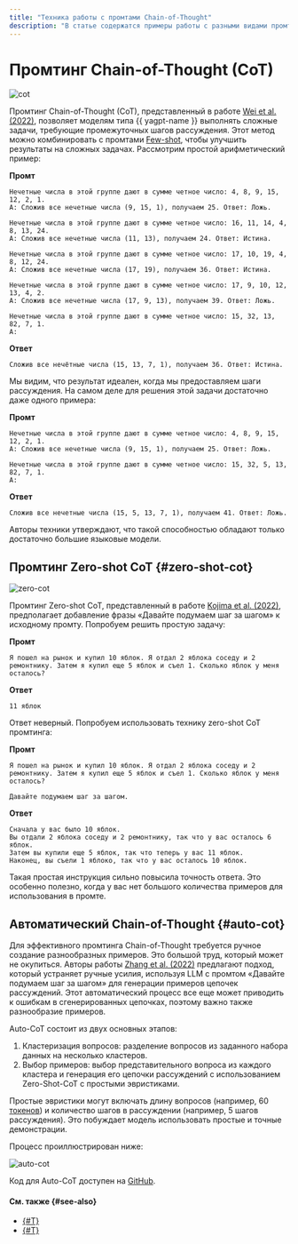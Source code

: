 ```yaml
---
title: "Техника работы с промтами Chain-of-Thought"
description: "В статье содержатся примеры работы с разными видами промтинга техники Chain-of-Thought."
---
```


# Промтинг Chain-of-Thought (CoT)

![cot](../../../_assets/foundation-models/studybook/techniques/image-1.svg)

Промтинг Chain-of-Thought (CoT), представленный в работе [Wei et al. (2022)](https://arxiv.org/abs/2201.11903), позволяет моделям типа {{ yagpt-name }} выполнять сложные задачи, требующие промежуточных шагов рассуждения. Этот метод можно комбинировать с промтами [Few-shot](zero-shot.md), чтобы улучшить результаты на сложных задачах. Рассмотрим простой арифметический пример:

**Промт**

```text
Нечетные числа в этой группе дают в сумме четное число: 4, 8, 9, 15, 12, 2, 1.
A: Сложив все нечетные числа (9, 15, 1), получаем 25. Ответ: Ложь.

Нечетные числа в этой группе дают в сумме четное число: 16, 11, 14, 4, 8, 13, 24.
A: Сложив все нечетные числа (11, 13), получаем 24. Ответ: Истина.

Нечетные числа в этой группе дают в сумме четное число: 17, 10, 19, 4, 8, 12, 24.
A: Сложив все нечетные числа (17, 19), получаем 36. Ответ: Истина.

Нечетные числа в этой группе дают в сумме четное число: 17, 9, 10, 12, 13, 4, 2.
A: Сложив все нечетные числа (17, 9, 13), получаем 39. Ответ: Ложь.

Нечетные числа в этой группе дают в сумме четное число: 15, 32, 13, 82, 7, 1.
A:
```

**Ответ**

```text
Сложив все нечётные числа (15, 13, 7, 1), получаем 36. Ответ: Истина.
```

Мы видим, что результат идеален, когда мы предоставляем шаги рассуждения. На самом деле для решения этой задачи достаточно даже одного примера:

**Промт**

```
Нечетные числа в этой группе дают в сумме четное число: 4, 8, 9, 15, 12, 2, 1.
A: Сложив все нечетные числа (9, 15, 1), получаем 25. Ответ: Ложь.

Нечетные числа в этой группе дают в сумме четное число: 15, 32, 5, 13, 82, 7, 1.
A:
```

**Ответ**

```
Сложив все нечетные числа (15, 5, 13, 7, 1), получаем 41. Ответ: Ложь.
```

Авторы техники утверждают, что такой способностью обладают только достаточно большие языковые модели.

## Промтинг Zero-shot CoT {#zero-shot-cot}

![zero-cot](../../../_assets/foundation-models/studybook/techniques/image-2.svg)

Промтинг Zero-shot CoT, представленный в работе [Kojima et al. (2022)](https://arxiv.org/abs/2205.11916), предполагает добавление фразы «Давайте подумаем шаг за шагом» к исходному промту. Попробуем решить простую задачу:

**Промт**

```
Я пошел на рынок и купил 10 яблок. Я отдал 2 яблока соседу и 2 ремонтнику. Затем я купил еще 5 яблок и съел 1. Сколько яблок у меня осталось?
```

**Ответ**

```
11 яблок
```

Ответ неверный. Попробуем использовать технику zero-shot CoT промтинга:

**Промт**

```
Я пошел на рынок и купил 10 яблок. Я отдал 2 яблока соседу и 2 ремонтнику. Затем я купил еще 5 яблок и съел 1. Сколько яблок у меня осталось?

Давайте подумаем шаг за шагом.
```

**Ответ**

```
Сначала у вас было 10 яблок.
Вы отдали 2 яблока соседу и 2 ремонтнику, так что у вас осталось 6 яблок.
Затем вы купили еще 5 яблок, так что теперь у вас 11 яблок.
Наконец, вы съели 1 яблоко, так что у вас осталось 10 яблок.
```

Такая простая инструкция сильно повысила точность ответа. Это особенно полезно, когда у вас нет большого количества примеров для использования в промте.

## Автоматический Chain-of-Thought {#auto-cot}

Для эффективного промтинга Chain-of-Thought требуется ручное создание разнообразных примеров. Это большой труд, который может не окупиться. Авторы работы [Zhang et al. (2022)](https://arxiv.org/abs/2210.03493) предлагают подход, который устраняет ручные усилия, используя LLM с промтом «Давайте подумаем шаг за шагом» для генерации примеров цепочек рассуждений. Этот автоматический процесс все еще может приводить к ошибкам в сгенерированных цепочках, поэтому важно также разнообразие примеров.

Auto-CoT состоит из двух основных этапов:

1. Кластеризация вопросов: разделение вопросов из заданного набора данных на несколько кластеров.
1. Выбор примеров: выбор представительного вопроса из каждого кластера и генерация его цепочки рассуждений с использованием Zero-Shot-CoT с простыми эвристиками.

Простые эвристики могут включать длину вопросов (например, 60 [токенов](../../concepts/yandexgpt/tokens.md)) и количество шагов в рассуждении (например, 5 шагов рассуждения). Это побуждает модель использовать простые и точные демонстрации.

Процесс проиллюстрирован ниже:

![auto-cot](../../../_assets/foundation-models/studybook/techniques/image-5.svg)

Код для Auto-CoT доступен на [GitHub](https://github.com/amazon-science/auto-cot).

#### См. также {#see-also}

* [{#T}](few-shot.md)
* [{#T}](../../tutorials/yagpt-tuning.md)